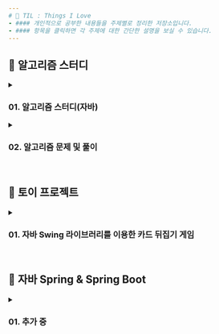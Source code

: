 ```yaml
---
# 📌 TIL : Things I Love
- #### 개인적으로 공부한 내용들을 주제별로 정리한 저장소입니다.
- #### 항목을 클릭하면 각 주제에 대한 간단한 설명을 보실 수 있습니다.
---
```

## 📁 알고리즘 스터디
<!-- ----------------------------------------------------------------------- -->
<details>
<summary>
<h3>01. 알고리즘 스터디(자바)</h3>
</summary>

> <b>📅 : 2022.10 ~ Ongoing</b>   
> 🔗 : [GitHub Repository](https://github.com/J-SSS/til-algorithm-java)  

</details>
<!-- ----------------------------------------------------------------------- -->
<details>
<summary>
<h3>02. 알고리즘 문제 및 풀이</h3>
</summary>

> <b>📅 : 2022.10 ~ Ongoing</b>   
> 🔗 : [GitHub Repository](https://github.com/J-SSS/til-algorithm-java)  

- 백준, 프로그래머스 등의 알고리즘 풀이 이력을 저장한 Repository.

</details>
<!-- ----------------------------------------------------------------------- -->

<!-- ------------------------------------------------------------------------------------------------------------------------------ -->
<br>
<!-- ------------------------------------------------------------------------------------------------------------------------------ -->

## 📁 토이 프로젝트
<!-- ----------------------------------------------------------------------- -->
<details>
<summary>
<h3>01. 자바 Swing 라이브러리를 이용한 카드 뒤집기 게임</h3>
</summary>

> <b>📅 : 2023.01.20 ~ 2023.01.24</b>   
> 🔗 : [GitHub Repository](https://github.com/J-SSS/til-algorithm-java)

![기다리시면 실행 이미지가 보여집니다](https://user-images.githubusercontent.com/118149752/230928788-0a85e341-d10e-4549-b8c8-2c5f00a1e783.gif)
- 2023년 설 연휴기간 동안 자바의 Swing API를 활용하여 재미삼아 만들어본 카드 뒤집기 게임입니다.  
- 각자 다른 48장의 화투패를 분류하는 방법을 고안하고 게임 규칙을 적용하는 것이 주안점이었습니다.  
단순한 코드지만 프로그래밍언어에 대해 가지고있던 막연한 흥미를 구체적인 결과물로 다듬어 봤다는 부분에 의미가 있었다고 생각합니다. 

</details>
<!-- ----------------------------------------------------------------------- -->

<!-- ------------------------------------------------------------------------------------------------------------------------------ -->
<br>
<!-- ------------------------------------------------------------------------------------------------------------------------------ -->


## 📁 자바 Spring & Spring Boot
<!-- ----------------------------------------------------------------------- -->
<details>
<summary>
<h3>01. 추가 중</h3>
</summary>

> <b>링 크(수정 예정)</b> : 🔗[GitHub Repository](https://github.com/J-SSS/til-algorithm-java)   
> <b>기 간</b> : yyyy-mm-dd

</details>
<!-- ----------------------------------------------------------------------- -->




<!--
<details>
<summary>
<h2> 03. [책] Express.js로 게시판 만들기
</summary>

#### 📁 03_Board_by_Express
<p align="center">
  <img src="https://user-images.githubusercontent.com/118149752/222939294-5d60391a-3cdf-4f87-90d7-fe9e7d07bd96.png">
</p>

- Express.js를 이용한 기본적인 게시판 구현에 대해 다룬 책입니다.  
- 본격적으로 SPRING을 배우기 전, MVC패턴을 적용한 게시판을 구현해봄으로서 웹앱에 조금 더 친숙해질 수 있는 계기가 되었습니다.
 <br><br><br><br><br>
</details>
-->
